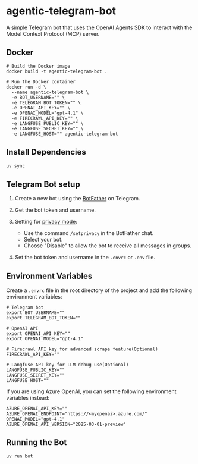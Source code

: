 # agentic-telegram-bot
A simple Telegram bot that uses the OpenAI Agents SDK to interact with the Model Context Protocol (MCP) server.

## Docker

```
# Build the Docker image
docker build -t agentic-telegram-bot .

# Run the Docker container
docker run -d \
  --name agentic-telegram-bot \
  -e BOT_USERNAME="" \
  -e TELEGRAM_BOT_TOKEN="" \
  -e OPENAI_API_KEY="" \
  -e OPENAI_MODEL="gpt-4.1" \
  -e FIRECRAWL_API_KEY="" \
  -e LANGFUSE_PUBLIC_KEY="" \
  -e LANGFUSE_SECRET_KEY="" \
  -e LANGFUSE_HOST="" agentic-telegram-bot
```

## Install Dependencies

```bash
uv sync
```

## Telegram Bot setup

1. Create a new bot using the [BotFather](https://t.me/botfather) on Telegram.
2. Get the bot token and username.
3. Setting for [privacy mode](https://core.telegram.org/bots/features#privacy-mode):
   - Use the command `/setprivacy` in the BotFather chat.
   - Select your bot.
   - Choose "Disable" to allow the bot to receive all messages in groups.

4. Set the bot token and username in the `.envrc` or `.env` file.

## Environment Variables

Create a `.envrc` file in the root directory of the project and add the following environment variables:

```
# Telegram bot
export BOT_USERNAME=""
export TELEGRAM_BOT_TOKEN=""

# OpenAI API
export OPENAI_API_KEY=""
export OPENAI_MODEL="gpt-4.1"

# Firecrawl API key for advanced scrape feature(Optional)
FIRECRAWL_API_KEY=""

# Langfuse API key for LLM debug use(Optional)
LANGFUSE_PUBLIC_KEY=""
LANGFUSE_SECRET_KEY=""
LANGFUSE_HOST=""
```

If you are using Azure OpenAI, you can set the following environment variables instead:

```
AZURE_OPENAI_API_KEY=""
AZURE_OPENAI_ENDPOINT="https://<myopenai>.azure.com/"
OPENAI_MODEL="gpt-4.1"
AZURE_OPENAI_API_VERSION="2025-03-01-preview"
```

## Running the Bot

```bash
uv run bot
```
